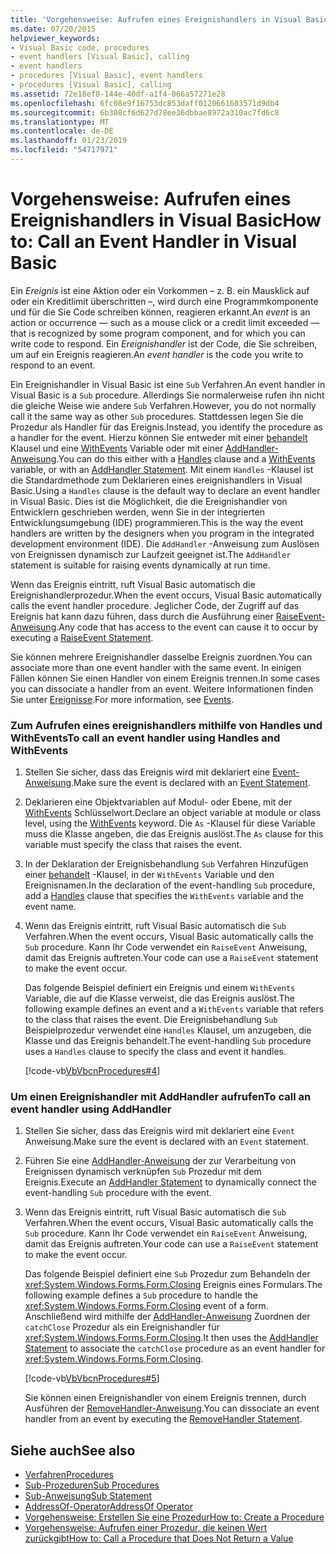 ```yaml
---
title: 'Vorgehensweise: Aufrufen eines Ereignishandlers in Visual Basic'
ms.date: 07/20/2015
helpviewer_keywords:
- Visual Basic code, procedures
- event handlers [Visual Basic], calling
- event handlers
- procedures [Visual Basic], event handlers
- procedures [Visual Basic], calling
ms.assetid: 72e18ef8-144e-40df-a1f4-066a57271e28
ms.openlocfilehash: 6fc08e9f16753dc853daff0120661603571d9db4
ms.sourcegitcommit: 6b308cf6d627d78ee36dbbae8972a310ac7fd6c8
ms.translationtype: MT
ms.contentlocale: de-DE
ms.lasthandoff: 01/23/2019
ms.locfileid: "54717971"
---
```

# <a name="how-to-call-an-event-handler-in-visual-basic"></a><span data-ttu-id="09063-102">Vorgehensweise: Aufrufen eines Ereignishandlers in Visual Basic</span><span class="sxs-lookup"><span data-stu-id="09063-102">How to: Call an Event Handler in Visual Basic</span></span>
<span data-ttu-id="09063-103">Ein *Ereignis* ist eine Aktion oder ein Vorkommen – z. B. ein Mausklick auf oder ein Kreditlimit überschritten –, wird durch eine Programmkomponente und für die Sie Code schreiben können, reagieren erkannt.</span><span class="sxs-lookup"><span data-stu-id="09063-103">An *event* is an action or occurrence — such as a mouse click or a credit limit exceeded — that is recognized by some program component, and for which you can write code to respond.</span></span> <span data-ttu-id="09063-104">Ein *Ereignishandler* ist der Code, die Sie schreiben, um auf ein Ereignis reagieren.</span><span class="sxs-lookup"><span data-stu-id="09063-104">An *event handler* is the code you write to respond to an event.</span></span>  
  
 <span data-ttu-id="09063-105">Ein Ereignishandler in Visual Basic ist eine `Sub` Verfahren.</span><span class="sxs-lookup"><span data-stu-id="09063-105">An event handler in Visual Basic is a `Sub` procedure.</span></span> <span data-ttu-id="09063-106">Allerdings Sie normalerweise rufen ihn nicht die gleiche Weise wie andere `Sub` Verfahren.</span><span class="sxs-lookup"><span data-stu-id="09063-106">However, you do not normally call it the same way as other `Sub` procedures.</span></span> <span data-ttu-id="09063-107">Stattdessen legen Sie die Prozedur als Handler für das Ereignis.</span><span class="sxs-lookup"><span data-stu-id="09063-107">Instead, you identify the procedure as a handler for the event.</span></span> <span data-ttu-id="09063-108">Hierzu können Sie entweder mit einer [behandelt](../../../../visual-basic/language-reference/statements/handles-clause.md) Klausel und eine [WithEvents](../../../../visual-basic/language-reference/modifiers/withevents.md) Variable oder mit einer [AddHandler-Anweisung](../../../../visual-basic/language-reference/statements/addhandler-statement.md).</span><span class="sxs-lookup"><span data-stu-id="09063-108">You can do this either with a [Handles](../../../../visual-basic/language-reference/statements/handles-clause.md) clause and a [WithEvents](../../../../visual-basic/language-reference/modifiers/withevents.md) variable, or with an [AddHandler Statement](../../../../visual-basic/language-reference/statements/addhandler-statement.md).</span></span> <span data-ttu-id="09063-109">Mit einem `Handles` -Klausel ist die Standardmethode zum Deklarieren eines ereignishandlers in Visual Basic.</span><span class="sxs-lookup"><span data-stu-id="09063-109">Using a `Handles` clause is the default way to declare an event handler in Visual Basic.</span></span> <span data-ttu-id="09063-110">Dies ist die Möglichkeit, die die Ereignishandler von Entwicklern geschrieben werden, wenn Sie in der integrierten Entwicklungsumgebung (IDE) programmieren.</span><span class="sxs-lookup"><span data-stu-id="09063-110">This is the way the event handlers are written by the designers when you program in the integrated development environment (IDE).</span></span> <span data-ttu-id="09063-111">Die `AddHandler` -Anweisung zum Auslösen von Ereignissen dynamisch zur Laufzeit geeignet ist.</span><span class="sxs-lookup"><span data-stu-id="09063-111">The `AddHandler` statement is suitable for raising events dynamically at run time.</span></span>  
  
 <span data-ttu-id="09063-112">Wenn das Ereignis eintritt, ruft Visual Basic automatisch die Ereignishandlerprozedur.</span><span class="sxs-lookup"><span data-stu-id="09063-112">When the event occurs, Visual Basic automatically calls the event handler procedure.</span></span> <span data-ttu-id="09063-113">Jeglicher Code, der Zugriff auf das Ereignis hat kann dazu führen, dass durch die Ausführung einer [RaiseEvent-Anweisung](../../../../visual-basic/language-reference/statements/raiseevent-statement.md).</span><span class="sxs-lookup"><span data-stu-id="09063-113">Any code that has access to the event can cause it to occur by executing a [RaiseEvent Statement](../../../../visual-basic/language-reference/statements/raiseevent-statement.md).</span></span>  
  
 <span data-ttu-id="09063-114">Sie können mehrere Ereignishandler dasselbe Ereignis zuordnen.</span><span class="sxs-lookup"><span data-stu-id="09063-114">You can associate more than one event handler with the same event.</span></span> <span data-ttu-id="09063-115">In einigen Fällen können Sie einen Handler von einem Ereignis trennen.</span><span class="sxs-lookup"><span data-stu-id="09063-115">In some cases you can dissociate a handler from an event.</span></span> <span data-ttu-id="09063-116">Weitere Informationen finden Sie unter [Ereignisse](../../../../visual-basic/programming-guide/language-features/events/index.md).</span><span class="sxs-lookup"><span data-stu-id="09063-116">For more information, see [Events](../../../../visual-basic/programming-guide/language-features/events/index.md).</span></span>  
  
### <a name="to-call-an-event-handler-using-handles-and-withevents"></a><span data-ttu-id="09063-117">Zum Aufrufen eines ereignishandlers mithilfe von Handles und WithEvents</span><span class="sxs-lookup"><span data-stu-id="09063-117">To call an event handler using Handles and WithEvents</span></span>  
  
1.  <span data-ttu-id="09063-118">Stellen Sie sicher, dass das Ereignis wird mit deklariert eine [Event-Anweisung](../../../../visual-basic/language-reference/statements/event-statement.md).</span><span class="sxs-lookup"><span data-stu-id="09063-118">Make sure the event is declared with an [Event Statement](../../../../visual-basic/language-reference/statements/event-statement.md).</span></span>  
  
2.  <span data-ttu-id="09063-119">Deklarieren eine Objektvariablen auf Modul- oder Ebene, mit der [WithEvents](../../../../visual-basic/language-reference/modifiers/withevents.md) Schlüsselwort.</span><span class="sxs-lookup"><span data-stu-id="09063-119">Declare an object variable at module or class level, using the [WithEvents](../../../../visual-basic/language-reference/modifiers/withevents.md) keyword.</span></span> <span data-ttu-id="09063-120">Die `As` -Klausel für diese Variable muss die Klasse angeben, die das Ereignis auslöst.</span><span class="sxs-lookup"><span data-stu-id="09063-120">The `As` clause for this variable must specify the class that raises the event.</span></span>  
  
3.  <span data-ttu-id="09063-121">In der Deklaration der Ereignisbehandlung `Sub` Verfahren Hinzufügen einer [behandelt](../../../../visual-basic/language-reference/statements/handles-clause.md) -Klausel, in der `WithEvents` Variable und den Ereignisnamen.</span><span class="sxs-lookup"><span data-stu-id="09063-121">In the declaration of the event-handling `Sub` procedure, add a [Handles](../../../../visual-basic/language-reference/statements/handles-clause.md) clause that specifies the `WithEvents` variable and the event name.</span></span>  
  
4.  <span data-ttu-id="09063-122">Wenn das Ereignis eintritt, ruft Visual Basic automatisch die `Sub` Verfahren.</span><span class="sxs-lookup"><span data-stu-id="09063-122">When the event occurs, Visual Basic automatically calls the `Sub` procedure.</span></span> <span data-ttu-id="09063-123">Kann Ihr Code verwendet ein `RaiseEvent` Anweisung, damit das Ereignis auftreten.</span><span class="sxs-lookup"><span data-stu-id="09063-123">Your code can use a `RaiseEvent` statement to make the event occur.</span></span>  
  
     <span data-ttu-id="09063-124">Das folgende Beispiel definiert ein Ereignis und einem `WithEvents` Variable, die auf die Klasse verweist, die das Ereignis auslöst.</span><span class="sxs-lookup"><span data-stu-id="09063-124">The following example defines an event and a `WithEvents` variable that refers to the class that raises the event.</span></span> <span data-ttu-id="09063-125">Die Ereignisbehandlung `Sub` Beispielprozedur verwendet eine `Handles` Klausel, um anzugeben, die Klasse und das Ereignis behandelt.</span><span class="sxs-lookup"><span data-stu-id="09063-125">The event-handling `Sub` procedure uses a `Handles` clause to specify the class and event it handles.</span></span>  
  
     [!code-vb[VbVbcnProcedures#4](./codesnippet/VisualBasic/how-to-call-an-event-handler_1.vb)]  
  
### <a name="to-call-an-event-handler-using-addhandler"></a><span data-ttu-id="09063-126">Um einen Ereignishandler mit AddHandler aufrufen</span><span class="sxs-lookup"><span data-stu-id="09063-126">To call an event handler using AddHandler</span></span>  
  
1.  <span data-ttu-id="09063-127">Stellen Sie sicher, dass das Ereignis wird mit deklariert eine `Event` Anweisung.</span><span class="sxs-lookup"><span data-stu-id="09063-127">Make sure the event is declared with an `Event` statement.</span></span>  
  
2.  <span data-ttu-id="09063-128">Führen Sie eine [AddHandler-Anweisung](../../../../visual-basic/language-reference/statements/addhandler-statement.md) der zur Verarbeitung von Ereignissen dynamisch verknüpfen `Sub` Prozedur mit dem Ereignis.</span><span class="sxs-lookup"><span data-stu-id="09063-128">Execute an [AddHandler Statement](../../../../visual-basic/language-reference/statements/addhandler-statement.md) to dynamically connect the event-handling `Sub` procedure with the event.</span></span>  
  
3.  <span data-ttu-id="09063-129">Wenn das Ereignis eintritt, ruft Visual Basic automatisch die `Sub` Verfahren.</span><span class="sxs-lookup"><span data-stu-id="09063-129">When the event occurs, Visual Basic automatically calls the `Sub` procedure.</span></span> <span data-ttu-id="09063-130">Kann Ihr Code verwendet ein `RaiseEvent` Anweisung, damit das Ereignis auftreten.</span><span class="sxs-lookup"><span data-stu-id="09063-130">Your code can use a `RaiseEvent` statement to make the event occur.</span></span>  
  
     <span data-ttu-id="09063-131">Das folgende Beispiel definiert eine `Sub` Prozedur zum Behandeln der <xref:System.Windows.Forms.Form.Closing> Ereignis eines Formulars.</span><span class="sxs-lookup"><span data-stu-id="09063-131">The following example defines a `Sub` procedure to handle the <xref:System.Windows.Forms.Form.Closing> event of a form.</span></span> <span data-ttu-id="09063-132">Anschließend wird mithilfe der [AddHandler-Anweisung](../../../../visual-basic/language-reference/statements/addhandler-statement.md) Zuordnen der `catchClose` Prozedur als ein Ereignishandler für <xref:System.Windows.Forms.Form.Closing>.</span><span class="sxs-lookup"><span data-stu-id="09063-132">It then uses the [AddHandler Statement](../../../../visual-basic/language-reference/statements/addhandler-statement.md) to associate the `catchClose` procedure as an event handler for <xref:System.Windows.Forms.Form.Closing>.</span></span>  
  
     [!code-vb[VbVbcnProcedures#5](./codesnippet/VisualBasic/how-to-call-an-event-handler_2.vb)]  
  
     <span data-ttu-id="09063-133">Sie können einen Ereignishandler von einem Ereignis trennen, durch Ausführen der [RemoveHandler-Anweisung](../../../../visual-basic/language-reference/statements/removehandler-statement.md).</span><span class="sxs-lookup"><span data-stu-id="09063-133">You can dissociate an event handler from an event by executing the [RemoveHandler Statement](../../../../visual-basic/language-reference/statements/removehandler-statement.md).</span></span>  
  
## <a name="see-also"></a><span data-ttu-id="09063-134">Siehe auch</span><span class="sxs-lookup"><span data-stu-id="09063-134">See also</span></span>
- [<span data-ttu-id="09063-135">Verfahren</span><span class="sxs-lookup"><span data-stu-id="09063-135">Procedures</span></span>](./index.md)
- [<span data-ttu-id="09063-136">Sub-Prozeduren</span><span class="sxs-lookup"><span data-stu-id="09063-136">Sub Procedures</span></span>](./sub-procedures.md)
- [<span data-ttu-id="09063-137">Sub-Anweisung</span><span class="sxs-lookup"><span data-stu-id="09063-137">Sub Statement</span></span>](../../../../visual-basic/language-reference/statements/sub-statement.md)
- [<span data-ttu-id="09063-138">AddressOf-Operator</span><span class="sxs-lookup"><span data-stu-id="09063-138">AddressOf Operator</span></span>](../../../../visual-basic/language-reference/operators/addressof-operator.md)
- [<span data-ttu-id="09063-139">Vorgehensweise: Erstellen Sie eine Prozedur</span><span class="sxs-lookup"><span data-stu-id="09063-139">How to: Create a Procedure</span></span>](./how-to-create-a-procedure.md)
- [<span data-ttu-id="09063-140">Vorgehensweise: Aufrufen einer Prozedur, die keinen Wert zurückgibt</span><span class="sxs-lookup"><span data-stu-id="09063-140">How to: Call a Procedure that Does Not Return a Value</span></span>](./how-to-call-a-procedure-that-does-not-return-a-value.md)

